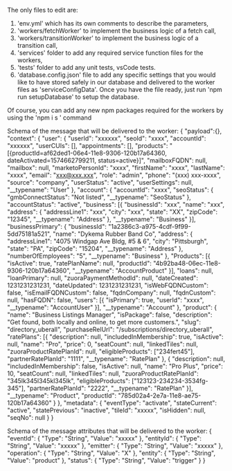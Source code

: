 The only files to edit are:
1. 'env.yml' which has its own comments to describe the parameters,
2. 'workers/fetchWorker' to implement the business logic of a fetch call,
3. 'workers/transitionWorker' to implement the business logic of a transition call,
4. 'services' folder to add any required service function files for the workers,
5. 'tests' folder to add any unit tests, vsCode tests.
6. 'database.config.json' file to add any specific settings that you would like
  to have stored safely in our database and delivered to the worker files as
  'serviceConfigData'. Once you have the file ready, just run 'npm run setupDatabase'
  to setup the database.

Of course, you can add any new npm packages required for the workers by using the 'npm i s <package>' command

Schema of the message that will be delivered to the worker:
{
  "payload":{},
  "context": {
    "user": {
      "userId": "xxxxxx",
      "seoId": "xxxx",
      "accountId": "xxxxxx",
      "userCUIs": [],
      "appointments": [],
      "products": "[{productId=af62ded1-06e4-11e8-9306-120b17a64360, dateActivated=1574662799211, status=active}]",
      "mailboxFQDN": null,
      "mailbox": null,
      "marketoPersonId": "xxxx",
      "firstName": "xxxx",
      "lastName": "xxxx",
      "email": "xxx@xxx.xxx",
      "role": "admin",
      "phone": "(xxx) xxx-xxxx",
      "source": "company",
      "userStatus": "active",
      "userSettings": null,
      "__typename": "User"
    },
    "account": {
      "accountId": "xxxx",
      "seoStatus": {
        "gmbConnectStatus": "Not listed",
        "__typename": "SeoStatus"
      },
      "accountStatus": "active",
      "business": [{
        "businessId": "xxx",
        "name": "xxx",
        "address": {
          "addressLine1": "xxx",
          "city": "xxx",
          "state": "XX",
          "zipCode": "12345",
          "__typename": "Address"
        },
        "__typename": "Business"
      }],
      "businessPrimary": {
        "businessId": "1a2386c3-a975-4cdf-9f99-5dd75181a521",
        "name": "Dykema Rubber Band Co",
        "address": {
          "addressLine1": "4075 Windgap Ave Bldg, #5 & 6",
          "city": "Pittsburgh",
          "state": "PA",
          "zipCode": "15204",
          "__typename": "Address"
        },
        "numberOfEmployees": "5",
        "__typename": "Business"
      },
      "Products": [{
        "isActive": true,
        "ratePlanName": null,
        "productId": "4b92ba48-06ec-11e8-9306-120b17a64360",
        "__typename": "AccountProduct"
      }],
      "loans": null,
      "loanPrimary": null,
      "zuoraPaymentMethodId": null,
      "dateCreated": 1231231231231,
      "dateUpdated": 1231231231231,
      "isWebFQDNCustom": false,
      "isEmailFQDNCustom": false,
      "fqdnCompany": null,
      "fqdnCustom": null,
      "hasFQDN": false,
      "users": [{
        "isPrimary": true,
        "userId": "xxxx",
        "__typename": "AccountUser"
      }],
      "__typename": "Account"
    },
    "product": {
      "name": "Business Listings Manager",
      "isPackage": false,
      "description": "Get found, both locally and online, to get more customers.",
      "slug": "directory_uberall",
      "purchaseRelUrl": "/subscriptions/directory_uberall",
      "ratePlans": [{
        "description": null,
        "includedInMembership": true,
        "isActive": null,
        "name": "Pro",
        "price": 0,
        "seatCount": null,
        "linkedTiles": null,
        "zuoraProductRatePlanId": null,
        "eligibleProducts": ["234fert45"],
        "partnerRatePlanId": "1111",
        "__typename": "RatePlan"
      }, {
        "description": null,
        "includedInMembership": false,
        "isActive": null,
        "name": "Pro Plus",
        "price": 10,
        "seatCount": null,
        "linkedTiles": null,
        "zuoraProductRatePlanId": "345lk345l345kl345lk",
        "eligibleProducts": ["123123-234234-3534fg-345"],
        "partnerRatePlanId": "2222",
        "__typename": "RatePlan"
      }],
      "__typename": "Product",
      "productId": "785d02a4-2e7a-11e8-ae75-120b17a64360"
    }
  },
  "metadata": {
    "eventType": "activate",
    "stateCurrent": "active",
    "statePrevious": "inactive",
    "tileId": "xxxxx",
    "isHidden": null,
    "seqNo": null
  }
}


Schema of the message attributes that will be delivered to the worker:
{
  "eventId": {
    "Type": "String",
    "Value": "xxxxx"
  },
  "entityId": {
    "Type": "String",
    "Value": "xxxxx"
  },
  "emitter": {
    "Type": "String",
    "Value": "xxxxx"
  },
  "operation": {
    "Type": "String",
    "Value": "X"
  },
  "entity": {
    "Type": "String",
    "Value": "product"
  },
  "status": {
    "Type": "String",
    "Value": "trigger"
  }
}
